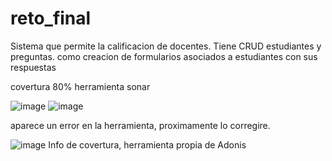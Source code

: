 # reto_final
 Sistema que permite la calificacion de docentes. Tiene CRUD estudiantes y preguntas. como creacion de formularios asociados a estudiantes con sus respuestas


covertura 80%  herramienta sonar


![image](https://user-images.githubusercontent.com/72110479/229005273-5d365221-37ae-4633-96a3-328bee1eb6f8.png)
![image](https://user-images.githubusercontent.com/72110479/229005287-dda0d656-632d-4eac-a4f4-4e78bcf306b0.png)


aparece un error en la herramienta, proximamente lo corregire.



![image](https://user-images.githubusercontent.com/72110479/229007753-3a921a5b-e7bc-43fa-a114-2e560787c236.png)
Info de covertura, herramienta propia de Adonis
